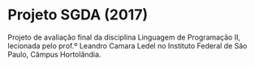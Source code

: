 # Projeto SGDA (2017)
Projeto de avaliação final da disciplina Linguagem de Programação II, lecionada pelo prof.º Leandro Camara Ledel no Instituto Federal de São Paulo, Câmpus Hortolândia.
